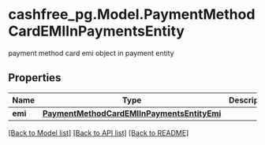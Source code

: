 # cashfree_pg.Model.PaymentMethodCardEMIInPaymentsEntity
payment method card emi object in payment entity

## Properties

Name | Type | Description | Notes
------------ | ------------- | ------------- | -------------
**emi** | [**PaymentMethodCardEMIInPaymentsEntityEmi**](PaymentMethodCardEMIInPaymentsEntityEmi.md) |  | [optional] 

[[Back to Model list]](../README.md#documentation-for-models) [[Back to API list]](../README.md#documentation-for-api-endpoints) [[Back to README]](../README.md)

